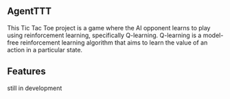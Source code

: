 ## AgentTTT
This Tic Tac Toe project is a game where the AI opponent learns to play using reinforcement learning, 
specifically Q-learning. Q-learning is a model-free reinforcement learning algorithm that aims to learn the value of an action in a particular state.

## Features
still in development
